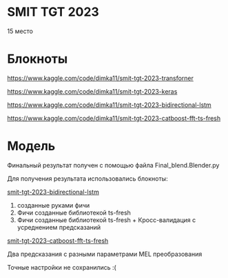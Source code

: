 # SMIT TGT 2023

15 место

# Блокноты


https://www.kaggle.com/code/dimka11/smit-tgt-2023-transforner

https://www.kaggle.com/code/dimka11/smit-tgt-2023-keras

https://www.kaggle.com/code/dimka11/smit-tgt-2023-bidirectional-lstm

https://www.kaggle.com/code/dimka11/smit-tgt-2023-catboost-fft-ts-fresh


# Модель


Финальный результат получен с помощью файла Final_blend.Blender.py

Для получения результата использовались блокноты:

[smit-tgt-2023-bidirectional-lstm](https://github.com/dimka11/SMIT-TGT-2023/blob/main/smit-tgt-2023-bidirectional-lstm.ipynb)

1.  созданные руками фичи
2.  Фичи созданные библиотекой ts-fresh
3.  Фичи созданные библиотекой ts-fresh + Кросс-валидация с усреднением предсказаний

[smit-tgt-2023-catboost-fft-ts-fresh](https://github.com/dimka11/SMIT-TGT-2023/blob/main/smit-tgt-2023-catboost-fft-ts-fresh.ipynb)

Два предсказания с разными параметрами MEL преобразования

Точные настройки не сохранились :(
